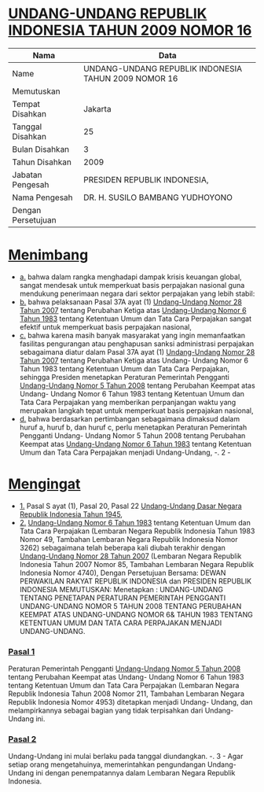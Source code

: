 # [UNDANG-UNDANG REPUBLIK INDONESIA TAHUN 2009 NOMOR 16](http://example.org/legal/document/uu/2009/16)

| Nama | Data |
| ------ | ----- |
|Name|UNDANG-UNDANG REPUBLIK INDONESIA TAHUN 2009 NOMOR 16|
|Memutuskan||
|Tempat Disahkan|Jakarta|
|Tanggal Disahkan|25|
|Bulan Disahkan|3|
|Tahun Disahkan|2009|
|Jabatan Pengesah|PRESIDEN REPUBLIK INDONESIA,|
|Nama Pengesah|DR. H. SUSILO BAMBANG YUDHOYONO|
|Dengan Persetujuan||
# [Menimbang](http://example.org/legal/document/uu/2009/16/menimbang)

* [a.](http://example.org/legal/document/uu/2009/16/menimbang/point/a) bahwa dalam rangka menghadapi dampak krisis keuangan global, sangat mendesak untuk memperkuat basis perpajakan nasional guna mendukung penerimaan negara dari sektor perpajakan yang lebih stabil:
* [b.](http://example.org/legal/document/uu/2009/16/menimbang/point/b) bahwa pelaksanaan Pasal 37A ayat (1) [Undang-Undang Nomor 28 Tahun 2007](http://example.org/legal/document/uu/2007/28) tentang Perubahan Ketiga atas [Undang-Undang Nomor 6 Tahun 1983](http://example.org/legal/document/uu/1983/6) tentang Ketentuan Umum dan Tata Cara Perpajakan sangat efektif untuk memperkuat basis perpajakan nasional,
* [c.](http://example.org/legal/document/uu/2009/16/menimbang/point/c) bahwa karena masih banyak masyarakat yang ingin memanfaatkan fasilitas pengurangan atau penghapusan sanksi administrasi perpajakan sebagaimana diatur dalam Pasal 37A ayat (1) [Undang-Undang Nomor 28 Tahun 2007](http://example.org/legal/document/uu/2007/28) tentang Perubahan Ketiga atas Undang- Undang Nomor 6 Tahun 1983 tentang Ketentuan Umum dan Tata Cara Perpajakan, sehingga Presiden menetapkan Peraturan Pemerintah Pengganti [Undang-Undang Nomor 5 Tahun 2008](http://example.org/legal/document/uu/2008/5) tentang Perubahan Keempat atas Undang- Undang Nomor 6 Tahun 1983 tentang Ketentuan Umum dan Tata Cara Perpajakan yang memberikan perpanjangan waktu yang merupakan langkah tepat untuk memperkuat basis perpajakan nasional,
* [d.](http://example.org/legal/document/uu/2009/16/menimbang/point/d) bahwa berdasarkan pertimbangan sebagaimana dimaksud dalam huruf a, huruf b, dan huruf c, perlu menetapkan Peraturan Pemerintah Pengganti Undang- Undang Nomor 5 Tahun 2008 tentang Perubahan Keempat atas [Undang-Undang Nomor 6 Tahun 1983](http://example.org/legal/document/uu/1983/6) tentang Ketentuan Umum dan Tata Cara Perpajakan menjadi Undang-Undang, -. 2 -
# [Mengingat](http://example.org/legal/document/uu/2009/16/mengingat)

* [1.](http://example.org/legal/document/uu/2009/16/mengingat/point/0001) Pasal S ayat (1), Pasal 20, Pasal 22 [Undang-Undang Dasar Negara Republik Indonesia Tahun 1945](http://example.org/legal/document/uu),
* [2.](http://example.org/legal/document/uu/2009/16/mengingat/point/0002) [Undang-Undang Nomor 6 Tahun 1983](http://example.org/legal/document/uu/1983/6) tentang Ketentuan Umum dan Tata Cara Perpajakan (Lembaran Negara Republik Indonesia Tahun 1983 Nomor 49, Tambahan Lembaran Negara Republik Indonesia Nomor 3262) sebagaimana telah beberapa kali diubah terakhir dengan [Undang-Undang Nomor 28 Tahun 2007](http://example.org/legal/document/uu/2007/28) (Lembaran Negara Republik Indonesia Tahun 2007 Nomor 85, Tambahan Lembaran Negara Republik Indonesia Nomor 4740), Dengan Persetujuan Bersama: DEWAN PERWAKILAN RAKYAT REPUBLIK INDONESIA dan PRESIDEN REPUBLIK INDONESIA MEMUTUSKAN: Menetapkan : UNDANG-UNDANG TENTANG PENETAPAN PERATURAN PEMERINTAH PENGGANTI UNDANG-UNDANG NOMOR 5 TAHUN 2008 TENTANG PERUBAHAN KEEMPAT ATAS UNDANG-UNDANG NOMOR 6& TAHUN 1983 TENTANG KETENTUAN UMUM DAN TATA CARA PERPAJAKAN MENJADI UNDANG-UNDANG.

### [Pasal 1](http://example.org/legal/document/uu/2009/16/pasal/0001)
Peraturan Pemerintah Pengganti [Undang-Undang Nomor 5 Tahun 2008](http://example.org/legal/document/uu/2008/5) tentang Perubahan Keempat atas Undang- Undang Nomor 6 Tahun 1983 tentang Ketentuan Umum dan Tata Cara Perpajakan (Lembaran Negara Republik Indonesia Tahun 2008 Nomor 211, Tambahan Lembaran Negara Republik Indonesia Nomor 4953) ditetapkan menjadi Undang- Undang, dan melampirkannya sebagai bagian yang tidak terpisahkan dari Undang-Undang ini.


### [Pasal 2](http://example.org/legal/document/uu/2009/16/pasal/0002)
Undang-Undang ini mulai berlaku pada tanggal diundangkan. -. 3 - Agar setiap orang mengetahuinya, memerintahkan pengundangan Undang-Undang ini dengan penempatannya dalam Lembaran Negara Republik Indonesia.
